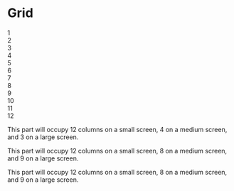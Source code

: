 # Grid

<!DOCTYPE html>
<html>
<meta name="viewport" content="width=device-width, initial-scale=1">
<link rel="stylesheet" href="https://www.w3schools.com/w3css/4/w3.css">
<body>

<div class="w3-container">
</div>

<div class="w3-row">
  <div class="w3-col m1 w3-center w3-grey">1</div>
  <div class="w3-col m1 w3-center">2</div>
  <div class="w3-col m1 w3-center w3-grey">3</div>
  <div class="w3-col m1 w3-center">4</div>
  <div class="w3-col m1 w3-center w3-grey">5</div>
  <div class="w3-col m1 w3-center">6</div>
  <div class="w3-col m1 w3-center w3-grey">7</div>
  <div class="w3-col m1 w3-center">8</div>
  <div class="w3-col m1 w3-center w3-grey">9</div>
  <div class="w3-col m1 w3-center">10</div>
  <div class="w3-col m1 w3-center w3-grey">11</div>
  <div class="w3-col m1 w3-center">12</div>
</div>

<div class="w3-row">
  <div class="w3-col w3-container m4 l3 w3-yellow">
    <p>This part will occupy 12 columns on a small screen, 4 on a medium screen, and 3 on a large screen.</p>
  </div>
  <div class="w3-col w3-container m8 l9">  
    <p>This part will occupy 12 columns on a small screen, 8 on a medium screen, and 9 on a large screen.</p>
    <p>This part will occupy 12 columns on a small screen, 8 on a medium screen, and 9 on a large screen.</p>
  </div>
</div>

</body>
</html>       


